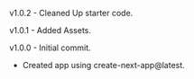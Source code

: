 v1.0.2 - Cleaned Up starter code.

v1.0.1 - Added Assets.

v1.0.0 - Initial commit.
 - Created app using create-next-app@latest.